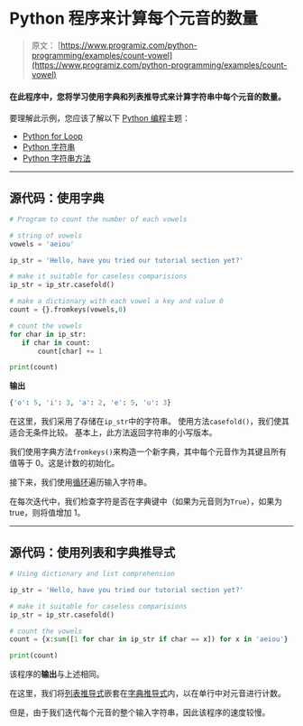 # Python 程序来计算每个元音的数量

> 原文： [https://www.programiz.com/python-programming/examples/count-vowel](https://www.programiz.com/python-programming/examples/count-vowel)

#### 在此程序中，您将学习使用字典和列表推导式来计算字符串中每个元音的数量。

要理解此示例，您应该了解以下 [Python 编程](/python-programming "Python tutorial")主题：

*   [Python for Loop](/python-programming/for-loop)
*   [Python 字符串](/python-programming/string)
*   [Python 字符串方法](/python-programming/strings-method)

* * *

## 源代码：使用字典

```py
# Program to count the number of each vowels

# string of vowels
vowels = 'aeiou'

ip_str = 'Hello, have you tried our tutorial section yet?'

# make it suitable for caseless comparisions
ip_str = ip_str.casefold()

# make a dictionary with each vowel a key and value 0
count = {}.fromkeys(vowels,0)

# count the vowels
for char in ip_str:
   if char in count:
       count[char] += 1

print(count) 
```

**输出**

```py
{'o': 5, 'i': 3, 'a': 2, 'e': 5, 'u': 3}

```

在这里，我们采用了存储在`ip_str`中的字符串。 使用方法`casefold()`，我们使其适合无条件比较。 基本上，此方法返回字符串的小写版本。

我们使用字典方法`fromkeys()`来构造一个新字典，其中每个元音作为其键且所有值等于 0。这是计数的初始化。

接下来，我们使用[循环](/python-programming/for-loop "Python for loop")遍历输入字符串。

在每次迭代中，我们检查字符是否在字典键中（如果为元音则为`True`），如果为 true，则将值增加 1。

* * *

## 源代码：使用列表和字典推导式

```py
# Using dictionary and list comprehension

ip_str = 'Hello, have you tried our tutorial section yet?'

# make it suitable for caseless comparisions
ip_str = ip_str.casefold()

# count the vowels
count = {x:sum([1 for char in ip_str if char == x]) for x in 'aeiou'}

print(count) 
```

该程序的**输出**与上述相同。

在这里，我们将[列表推导式](/python-programming/list)嵌套在[字典推导式](/python-programming/dictionary "Dictionary in Python")内，以在单行中对元音进行计数。

但是，由于我们迭代每个元音的整个输入字符串，因此该程序的速度较慢。